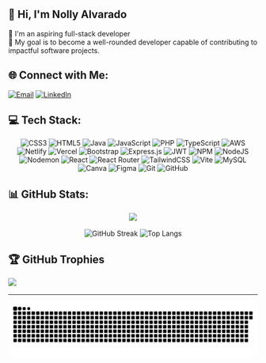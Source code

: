 ## 👋 Hi, I'm Nolly Alvarado 
🚀 I'm an aspiring full-stack developer</br>
🚀 My goal is to become a well-rounded developer capable of contributing to impactful software projects.

## 🌐 Connect with Me:
[![Email](https://img.shields.io/badge/Email-D14836?logo=gmail&logoColor=white)](mailto:nolly.alvarado17@gmail.com) 
[![LinkedIn](https://img.shields.io/badge/LinkedIn-%230077B5.svg?logo=linkedin&logoColor=white)](https://linkedin.com/in/nolly-alvarado) 
<!--[![Facebook](https://img.shields.io/badge/Facebook-%231877F2.svg?logo=Facebook&logoColor=white)](https://facebook.com/dino0o0.saur) 
[![Instagram](https://img.shields.io/badge/Instagram-%23E4405F.svg?logo=Instagram&logoColor=white)](https://instagram.com/lee.lvrd) -->



## 💻 Tech Stack:
<div align="center">

![CSS3](https://img.shields.io/badge/css3-%231572B6.svg?style=for-the-badge&logo=css3&logoColor=white) ![HTML5](https://img.shields.io/badge/html5-%23E34F26.svg?style=for-the-badge&logo=html5&logoColor=white) ![Java](https://img.shields.io/badge/java-%23ED8B00.svg?style=for-the-badge&logo=openjdk&logoColor=white) ![JavaScript](https://img.shields.io/badge/javascript-%23323330.svg?style=for-the-badge&logo=javascript&logoColor=%23F7DF1E) ![PHP](https://img.shields.io/badge/php-%23777BB4.svg?style=for-the-badge&logo=php&logoColor=white) ![TypeScript](https://img.shields.io/badge/typescript-%23007ACC.svg?style=for-the-badge&logo=typescript&logoColor=white) ![AWS](https://img.shields.io/badge/AWS-%23FF9900.svg?style=for-the-badge&logo=amazon-aws&logoColor=white) ![Netlify](https://img.shields.io/badge/netlify-%23000000.svg?style=for-the-badge&logo=netlify&logoColor=#00C7B7) ![Vercel](https://img.shields.io/badge/vercel-%23000000.svg?style=for-the-badge&logo=vercel&logoColor=white) ![Bootstrap](https://img.shields.io/badge/bootstrap-%238511FA.svg?style=for-the-badge&logo=bootstrap&logoColor=white) ![Express.js](https://img.shields.io/badge/express.js-%23404d59.svg?style=for-the-badge&logo=express&logoColor=%2361DAFB) ![JWT](https://img.shields.io/badge/JWT-black?style=for-the-badge&logo=JSON%20web%20tokens) ![NPM](https://img.shields.io/badge/NPM-%23CB3837.svg?style=for-the-badge&logo=npm&logoColor=white) ![NodeJS](https://img.shields.io/badge/node.js-6DA55F?style=for-the-badge&logo=node.js&logoColor=white) ![Nodemon](https://img.shields.io/badge/NODEMON-%23323330.svg?style=for-the-badge&logo=nodemon&logoColor=%BBDEAD) ![React](https://img.shields.io/badge/react-%2320232a.svg?style=for-the-badge&logo=react&logoColor=%2361DAFB) ![React Router](https://img.shields.io/badge/React_Router-CA4245?style=for-the-badge&logo=react-router&logoColor=white) ![TailwindCSS](https://img.shields.io/badge/tailwindcss-%2338B2AC.svg?style=for-the-badge&logo=tailwind-css&logoColor=white) ![Vite](https://img.shields.io/badge/vite-%23646CFF.svg?style=for-the-badge&logo=vite&logoColor=white) ![MySQL](https://img.shields.io/badge/mysql-4479A1.svg?style=for-the-badge&logo=mysql&logoColor=white) ![Canva](https://img.shields.io/badge/Canva-%2300C4CC.svg?style=for-the-badge&logo=Canva&logoColor=white) ![Figma](https://img.shields.io/badge/figma-%23F24E1E.svg?style=for-the-badge&logo=figma&logoColor=white) ![Git](https://img.shields.io/badge/git-%23F05033.svg?style=for-the-badge&logo=git&logoColor=white) ![GitHub](https://img.shields.io/badge/github-%23121011.svg?style=for-the-badge&logo=github&logoColor=white)


</div>

## 📊 GitHub Stats:
<p align="center">
  <img src="https://nirzak-streak-stats.vercel.app/?user=dino1210&theme=gotham&hide_border=false"/>

</p>
<p align="center">
  <img src="https://github-readme-stats.vercel.app/api?username=dino1210&theme=gotham&hide_border=false&include_all_commits=false&count_private=false"  alt="GitHub Streak" style="height: 200px;" >
  <img src="https://github-readme-stats.vercel.app/api/top-langs/?username=dino1210&theme=gotham&hide_border=false&include_all_commits=false&count_private=false&layout=compact" alt="Top Langs" style="height: 200px;" />
</p>


## 🏆 GitHub Trophies
![](https://github-profile-trophy.vercel.app/?username=dino1210&theme=tokyonight&no-frame=true&no-bg=true&margin-w=4)

---


<div align="center">
  <img src="https://github.com/dino1210/dino1210/blob/output/github-contribution-grid-snake-dark.svg" alt="snake gif" />
</div>

<!-- <div align="center">
<img src="https://komarev.com/ghpvc/?username=dino1210&color=174a40&style=for-the-badge">
</div> --!>

<!-- Proudly created with GPRM ( https://gprm.itsvg.in ) -->
